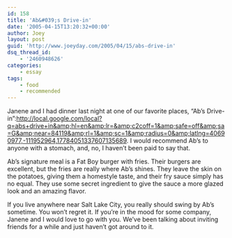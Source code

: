 ```yaml
---
id: 158
title: 'Ab&#039;s Drive-in'
date: '2005-04-15T13:20:32+00:00'
author: Joey
layout: post
guid: 'http://www.joeyday.com/2005/04/15/abs-drive-in'
dsq_thread_id:
    - '2460948626'
categories:
    - essay
tags:
    - food
    - recommended
---
```


Janene and I had dinner last night at one of our favorite places, “Ab’s Drive-in”:http://local.google.com/local?q=abs+drive+in&amp;hl=en&amp;lr=&amp;c2coff=1&amp;safe=off&amp;sa=G&amp;near=84119&amp;rl=1&amp;sc=1&amp;radius=0&amp;latlng=40690977,-111952964,17784051337607135689. I would recommend Ab’s to anyone with a stomach, and, no, I haven’t been paid to say that.

Ab’s signature meal is a Fat Boy burger with fries. Their burgers are excellent, but the fries are really where Ab’s shines. They leave the skin on the potatoes, giving them a homestyle taste, and their fry sauce simply has no equal. They use some secret ingredient to give the sauce a more glazed look and an amazing flavor.

If you live anywhere near Salt Lake City, you really should swing by Ab’s sometime. You won’t regret it. If you’re in the mood for some company, Janene and I would love to go with you. We’ve been talking about inviting friends for a while and just haven’t got around to it.